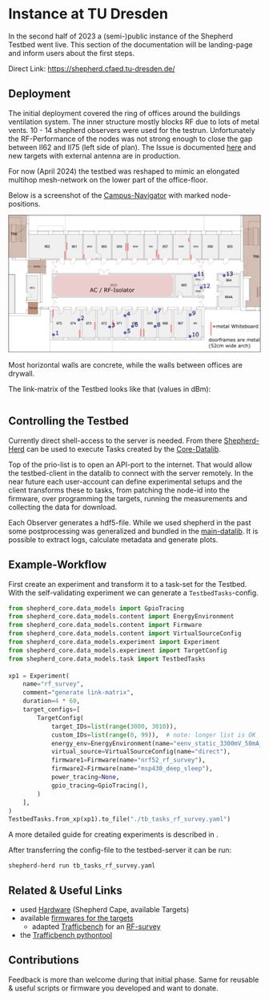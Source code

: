 # Instance at TU Dresden

In the second half of 2023 a (semi-)public instance of the Shepherd Testbed went live. This section of the documentation will be landing-page and inform users about the first steps.

Direct Link: <https://shepherd.cfaed.tu-dresden.de/>

## Deployment

The initial deployment covered the ring of offices around the buildings ventilation system. The inner structure mostly blocks RF due to lots of metal vents. 10 - 14 shepherd observers were used for the testrun. Unfortunately the RF-Performance of the nodes was not strong enough to close the gap between II62 and II75 (left side of plan). The Issue is documented [here](https://github.com/orgua/shepherd-targets/issues/3) and new targets with external antenna are in production.

For now (April 2024) the testbed was reshaped to mimic an elongated multihop mesh-network on the lower part of the office-floor.

Below is a screenshot of the [Campus-Navigator](https://navigator.tu-dresden.de/etplan/bar/02) with marked node-positions.

![cfaed floor with marked node-positions](./media/cfaed_floorplan_mod.png)

Most horizontal walls are concrete, while the walls between offices are drywall.

The link-matrix of the Testbed looks like that (values in dBm):

```

```

## Controlling the Testbed

Currently direct shell-access to the server is needed. From there [Shepherd-Herd](https://pypi.org/project/shepherd_herd) can be used to execute Tasks created by the [Core-Datalib](https://pypi.org/project/shepherd_core).

Top of the prio-list is to open an API-port to the internet. That would allow the testbed-client in the datalib to connect with the server remotely. In the near future each user-account can define experimental setups and the client transforms these to tasks, from patching the node-id into the firmware, over programming the targets, running the measurements and collecting the data for download.

Each Observer generates a hdf5-file. While we used shepherd in the past some postprocessing was generalized and bundled in the [main-datalib](https://pypi.org/project/shepherd_data). It is possible to extract logs, calculate metadata and generate plots.

## Example-Workflow

First create an experiment and transform it to a task-set for the Testbed. With the self-validating experiment we can generate a `TestbedTasks`-config.

```Python
from shepherd_core.data_models import GpioTracing
from shepherd_core.data_models.content import EnergyEnvironment
from shepherd_core.data_models.content import Firmware
from shepherd_core.data_models.content import VirtualSourceConfig
from shepherd_core.data_models.experiment import Experiment
from shepherd_core.data_models.experiment import TargetConfig
from shepherd_core.data_models.task import TestbedTasks

xp1 = Experiment(
    name="rf_survey",
    comment="generate link-matrix",
    duration=4 * 60,
    target_configs=[
        TargetConfig(
            target_IDs=list(range(3000, 3010)),
            custom_IDs=list(range(0, 99)),  # note: longer list is OK
            energy_env=EnergyEnvironment(name="eenv_static_3300mV_50mA_3600s"),
            virtual_source=VirtualSourceConfig(name="direct"),
            firmware1=Firmware(name="nrf52_rf_survey"),
            firmware2=Firmware(name="msp430_deep_sleep"),
            power_tracing=None,
            gpio_tracing=GpioTracing(),
        )
    ],
)
TestbedTasks.from_xp(xp1).to_file("./tb_tasks_rf_survey.yaml")
```

A more detailed guide for creating experiments is described in [](../user/experiments.md).

After transferring the config-file to the testbed-server it can be run:

```Shell
shepherd-herd run tb_tasks_rf_survey.yaml
```


## Related & Useful Links

- used [Hardware](../user/hardware) (Shepherd Cape, available Targets)
- available [firmwares for the targets](https://github.com/orgua/shepherd-targets)
    - adapted [Trafficbench](https://github.com/orgua/TrafficBench) for an [RF-survey](https://github.com/orgua/shepherd-targets/tree/main/nrf52_rf_survey)
- the [Trafficbench pythontool](https://pypi.org/project/trafficbench)

## Contributions

Feedback is more than welcome during that initial phase. Same for reusable & useful scripts or firmware you developed and want to donate.
